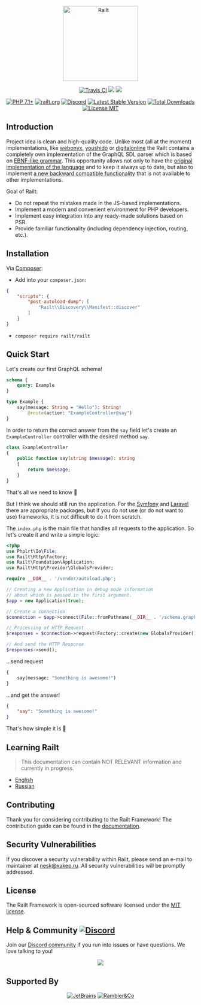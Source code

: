 <p align="center">
    <a href="https://railt.org"><img src="https://railt.org/images/logo-dark.svg" width="200" alt="Railt" /></a>
</p>
<p align="center">
    <a href="https://travis-ci.org/railt/railt"><img src="https://travis-ci.org/railt/railt.svg?branch=1.4.x" alt="Travis CI" /></a>
    <a href="https://codeclimate.com/github/railt/railt/test_coverage"><img src="https://api.codeclimate.com/v1/badges/07b06e5fc97ecbfaafb6/test_coverage" /></a>
    <a href="https://codeclimate.com/github/railt/railt/maintainability"><img src="https://api.codeclimate.com/v1/badges/07b06e5fc97ecbfaafb6/maintainability" /></a>
</p>
<p align="center">
    <a href="https://packagist.org/packages/railt/railt"><img src="https://img.shields.io/badge/PHP-7.1+-6f4ca5.svg" alt="PHP 7.1+"></a>
    <a href="https://railt.org"><img src="https://img.shields.io/badge/official-site-6f4ca5.svg" alt="railt.org"></a>
    <a href="https://discord.gg/ND7SpD4"><img src="https://img.shields.io/badge/discord-chat-6f4ca5.svg" alt="Discord"></a>
    <a href="https://packagist.org/packages/railt/railt"><img src="https://poser.pugx.org/railt/railt/version" alt="Latest Stable Version"></a>
    <a href="https://packagist.org/packages/railt/railt"><img src="https://poser.pugx.org/railt/railt/downloads" alt="Total Downloads"></a>
    <a href="https://raw.githubusercontent.com/railt/railt/1.4.x/LICENSE.md"><img src="https://poser.pugx.org/railt/railt/license" alt="License MIT"></a>
</p>

## Introduction

Project idea is clean and high-quality code.
Unlike most (all at the moment) implementations, like [webonyx](https://github.com/webonyx/graphql-php), 
[youshido](https://github.com/youshido-php/GraphQL) or [digitalonline](https://github.com/digiaonline/graphql-php) 
the Railt contains a completely own implementation of the GraphQL SDL parser 
which is based on [EBNF-like grammar](https://github.com/railt/railt/tree/1.4.x/resources/graphql). This opportunity 
allows not only to have the [original implementation of the language](https://facebook.github.io/graphql/draft/) and to 
keep it always up to date, but also to implement [a new backward compatible 
functionality](https://github.com/railt/railt/projects/1) that is not available 
to other implementations.

Goal of Railt:
- Do not repeat the mistakes made in the JS-based implementations.
- Implement a modern and convenient environment for PHP developers.
- Implement easy integration into any ready-made solutions based on PSR.
- Provide familiar functionality (including dependency injection, routing, etc.).

## Installation

Via [Composer](https://getcomposer.org/):

- Add into your `composer.json`:
```json
{
    "scripts": {
        "post-autoload-dump": [
            "Railt\\Discovery\\Manifest::discover"
        ]
    }
}
```

- `composer require railt/railt`

## Quick Start

Let's create our first GraphQL schema!

```graphql
schema {
    query: Example
}

type Example {
    say(message: String = "Hello"): String! 
        @route(action: "ExampleController@say")
}
```

In order to return the correct answer from the `say` field let's create an 
`ExampleController` controller with the desired method `say`.

```php
class ExampleController
{
    public function say(string $message): string
    {
        return $message;
    }
}
```

That's all we need to know 🚀

But I think we should still run the application. For the [Symfony](https://github.com/railt/symfony-bundle) 
and [Laravel](https://github.com/railt/laravel-provider) there are appropriate 
packages, but if you do not use (or do not want to use) frameworks, it is not 
difficult to do it from scratch.

The `index.php` is the main file that handles all requests to the application. 
So let's create it and write a simple logic:

```php
<?php
use Phplrt\Io\File;
use Railt\Http\Factory;
use Railt\Foundation\Application;
use Railt\Http\Provider\GlobalsProvider;

require __DIR__ . '/vendor/autoload.php';

// Creating a new Application in debug mode information
// about which is passed in the first argument.
$app = new Application(true);

// Create a connection
$connection = $app->connect(File::fromPathname(__DIR__ . '/schema.graphqls'));

// Processing of HTTP Request
$responses = $connection->request(Factory::create(new GlobalsProvider()));

// And send the HTTP Response
$responses->send();
```

...send request

```graphql
{
    say(message: "Something is awesome!")
}
```

...and get the answer!

```json
{
    "say": "Something is awesome!"
}
```

That's how simple it is 🎈

## Learning Railt

> This documentation can contain NOT RELEVANT information and currently in progress.

- [English](https://en.railt.org)
- [Russian](https://ru.railt.org)

## Contributing

Thank you for considering contributing to the Railt Framework! 
The contribution guide can be found in the [documentation](https://railt.org/docs/contributions).

## Security Vulnerabilities

If you discover a security vulnerability within Railt, please send an e-mail to maintainer 
at nesk@xakep.ru. All security vulnerabilities will be promptly addressed.

## License

The Railt Framework is open-sourced software licensed under 
the [MIT license](https://opensource.org/licenses/MIT).

## Help & Community [![Discord](https://img.shields.io/badge/discord-chat-6f4ca5.svg)](https://discord.gg/ND7SpD4)

Join our [Discord community](https://discord.gg/ND7SpD4) if you run into issues or have questions. We love talking to you!

<p align="center"><a href="https://discord.gg/ND7SpD4"><img src="https://habrastorage.org/webt/mh/s4/hg/mhs4hg2eb0roaix7igak0syhcew.png" /></a></p>

## Supported By

<p align="center">
    <a href="https://www.jetbrains.com/?from=Railt" target="_blank"><img src="https://habrastorage.org/webt/oc/-2/ek/oc-2eklcyr_ncszrzytmlu8_vky.png" alt="JetBrains" /></a>
    <a href="https://rambler-co.ru/" target="_blank"><img src="https://habrastorage.org/webt/wp/wu/wp/wpwuwpqpkskjfs0yjdjry5jvoog.png" alt="Rambler&Co" /></a>
</p>
